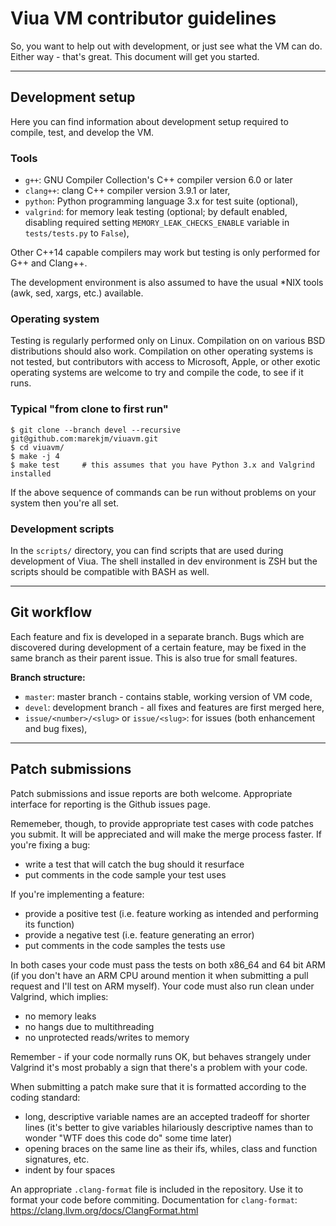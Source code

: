 # Viua VM contributor guidelines

So, you want to help out with development, or just see what the VM can do.
Either way - that's great.
This document will get you started.

----

## Development setup

Here you can find information about development setup required to compile, test, and
develop the VM.


### Tools

* `g++`: GNU Compiler Collection's C++ compiler version 6.0 or later
* `clang++`: clang C++ compiler version 3.9.1 or later,
* `python`: Python programming language 3.x for test suite (optional),
* `valgrind`: for memory leak testing (optional; by default enabled, disabling required setting `MEMORY_LEAK_CHECKS_ENABLE` variable in `tests/tests.py` to `False`),

Other C++14 capable compilers may work but testing is only performed for G++ and Clang++.

The development environment is also assumed to have the usual \*NIX tools (awk, sed, xargs, etc.) available.


### Operating system

Testing is regularly performed only on Linux.
Compilation on on various BSD distributions should also work.
Compilation on other operating systems is not tested, but contributors with access to
Microsoft, Apple, or other exotic operating systems are welcome to try and compile the code, to see if it runs.


### Typical "from clone to first run"

```
$ git clone --branch devel --recursive git@github.com:marekjm/viuavm.git
$ cd viuavm/
$ make -j 4
$ make test     # this assumes that you have Python 3.x and Valgrind installed
```

If the above sequence of commands can be run without problems on your system then
you're all set.


### Development scripts

In the `scripts/` directory, you can find scripts that are used during development of Viua.
The shell installed in dev environment is ZSH but the scripts should be compatible with BASH as well.

----


## Git workflow

Each feature and fix is developed in a separate branch.
Bugs which are discovered during development of a certain feature,
may be fixed in the same branch as their parent issue.
This is also true for small features.

**Branch structure:**

- `master`: master branch - contains stable, working version of VM code,
- `devel`: development branch - all fixes and features are first merged here,
- `issue/<number>/<slug>` or `issue/<slug>`: for issues (both enhancement and bug fixes),

----


## Patch submissions

Patch submissions and issue reports are both welcome.
Appropriate interface for reporting is the Github issues page.

Rememeber, though, to provide appropriate test cases with code patches you submit.
It will be appreciated and will make the merge process faster.
If you're fixing a bug:

- write a test that will catch the bug should it resurface
- put comments in the code sample your test uses

If you're implementing a feature:

- provide a positive test (i.e. feature working as intended and performing its function)
- provide a negative test (i.e. feature generating an error)
- put comments in the code samples the tests use

In both cases your code must pass the tests on both x86\_64 and 64 bit ARM (if you don't have an ARM CPU around
mention it when submitting a pull request and I'll test on ARM myself).
Your code must also run clean under Valgrind, which implies:

- no memory leaks
- no hangs due to multithreading
- no unprotected reads/writes to memory

Remember - if your code normally runs OK, but behaves strangely under Valgrind it's most
probably a sign that there's a problem with your code.

When submitting a patch make sure that it is formatted according to the coding standard:

- long, descriptive variable names are an accepted tradeoff for shorter lines (it's better to give variables hilariously descriptive names than
  to wonder "WTF does this code do" some time later)
- opening braces on the same line as their ifs, whiles, class and function signatures, etc.
- indent by four spaces

An appropriate `.clang-format` file is included in the repository.
Use it to format your code before commiting.
Documentation for `clang-format`: https://clang.llvm.org/docs/ClangFormat.html

